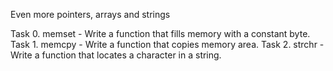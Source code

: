 Even more pointers, arrays and strings

Task 0. memset - Write a function that fills memory with a constant byte.
Task 1. memcpy - Write a function that copies memory area.
Task 2. strchr - Write a function that locates a character in a string.
